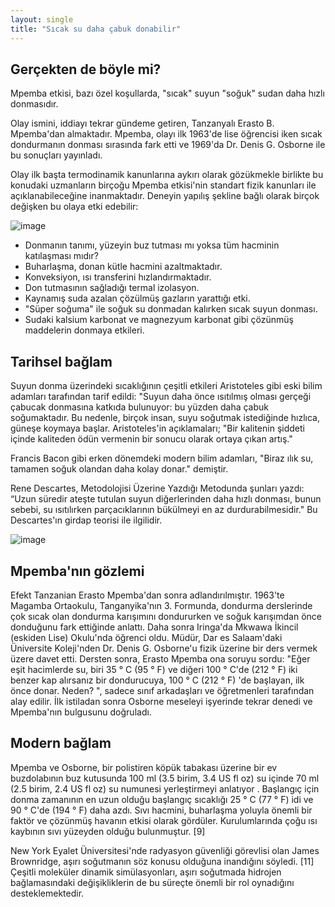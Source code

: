 ```yaml
---
layout: single
title: "Sıcak su daha çabuk donabilir"
---
```


Gerçekten de böyle mi?
-
Mpemba etkisi, bazı özel koşullarda, "sıcak" suyun "soğuk" sudan daha hızlı donmasıdır.

Olay ismini, iddiayı tekrar gündeme getiren, Tanzanyalı Erasto B. Mpemba'dan almaktadır. Mpemba, olayı ilk 1963'de lise öğrencisi iken sıcak dondurmanın donması sırasında fark etti ve 1969'da Dr. Denis G. Osborne ile bu sonuçları yayınladı.

Olay ilk başta termodinamik kanunlarına aykırı olarak gözükmekle birlikte bu konudaki uzmanların birçoğu Mpemba etkisi'nin standart fizik kanunları ile açıklanabileceğine inanmaktadır. Deneyin yapılış şekline bağlı olarak birçok değişken bu olaya etki edebilir:

![image](https://upload.wikimedia.org/wikipedia/commons/thumb/c/c1/Mpemba-two-water-probes.svg/440px-Mpemba-two-water-probes.svg.png)

- Donmanın tanımı, yüzeyin buz tutması mı yoksa tüm hacminin katılaşması mıdır?
- Buharlaşma, donan kütle hacmini azaltmaktadır.
- Konveksiyon, ısı transferini hızlandırmaktadır.
- Don tutmasının sağladığı termal izolasyon.
- Kaynamış suda azalan çözülmüş gazların yarattığı etki.
- "Süper soğuma" ile soğuk su donmadan kalırken sıcak suyun donması.
- Sudaki kalsium karbonat ve magnezyum karbonat gibi çözünmüş maddelerin donmaya etkileri.

Tarihsel bağlam
-
Suyun donma üzerindeki sıcaklığının çeşitli etkileri Aristoteles gibi eski bilim adamları tarafından tarif edildi: "Suyun daha önce ısıtılmış olması gerçeği çabucak donmasına katkıda bulunuyor: bu yüzden daha çabuk soğumaktadır. Bu nedenle, birçok insan, suyu soğutmak istediğinde hızlıca, güneşe koymaya başlar. Aristoteles'in açıklamaları;  "Bir kalitenin şiddeti içinde kaliteden ödün vermenin bir sonucu olarak ortaya çıkan artış."

Francis Bacon gibi erken dönemdeki modern bilim adamları, "Biraz ılık su, tamamen soğuk olandan daha kolay donar." demiştir.

Rene Descartes, Metodolojisi Üzerine Yazdığı Metodunda şunları yazdı: “Uzun süredir ateşte tutulan suyun diğerlerinden daha hızlı donması, bunun sebebi, su ısıtılırken parçacıklarının bükülmeyi en az durdurabilmesidir." Bu Descartes'ın girdap teorisi ile ilgilidir.

![image](https://www.sciencealert.com/images/articles/processed/mpemba_effect_1024.jpg)

Mpemba'nın gözlemi
-
Efekt Tanzanian Erasto Mpemba'dan sonra adlandırılmıştır. 1963'te Magamba Ortaokulu, Tanganyika'nın 3. Formunda, dondurma derslerinde çok sıcak olan dondurma karışımını dondururken ve soğuk karışımdan önce donduğunu fark ettiğinde anlattı. Daha sonra Iringa'da Mkwawa İkincil (eskiden Lise) Okulu'nda öğrenci oldu. Müdür, Dar es Salaam'daki Üniversite Koleji'nden Dr. Denis G. Osborne'u fizik üzerine bir ders vermek üzere davet etti. Dersten sonra, Erasto Mpemba ona soruyu sordu: "Eğer eşit hacimlerde su, biri 35 ° C (95 ° F) ve diğeri 100 ° C'de (212 ° F) iki benzer kap alırsanız bir dondurucuya, 100 ° C (212 ° F) 'de başlayan, ilk önce donar. Neden? ", sadece sınıf arkadaşları ve öğretmenleri tarafından alay edilir. İlk istiladan sonra Osborne meseleyi işyerinde tekrar denedi ve Mpemba'nın bulgusunu doğruladı.

Modern bağlam
-
Mpemba ve Osborne, bir polistiren köpük tabakası üzerine bir ev buzdolabının buz kutusunda 100 ml (3.5 birim, 3.4 US fl oz) su içinde 70 ml (2.5 birim, 2.4 US fl oz) su numunesi yerleştirmeyi anlatıyor . Başlangıç ​​için donma zamanının en uzun olduğu başlangıç ​​sıcaklığı 25 ° C (77 ° F) idi ve 90 ° C'de (194 ° F) daha azdı. Sıvı hacmini, buharlaşma yoluyla önemli bir faktör ve çözünmüş havanın etkisi olarak gördüler. Kurulumlarında çoğu ısı kaybının sıvı yüzeyden olduğu bulunmuştur. [9]


New York Eyalet Üniversitesi'nde radyasyon güvenliği görevlisi olan James Brownridge, aşırı soğutmanın söz konusu olduğuna inandığını söyledi. [11] Çeşitli moleküler dinamik simülasyonları, aşırı soğutmada hidrojen bağlamasındaki değişikliklerin de bu süreçte önemli bir rol oynadığını desteklemektedir. 

